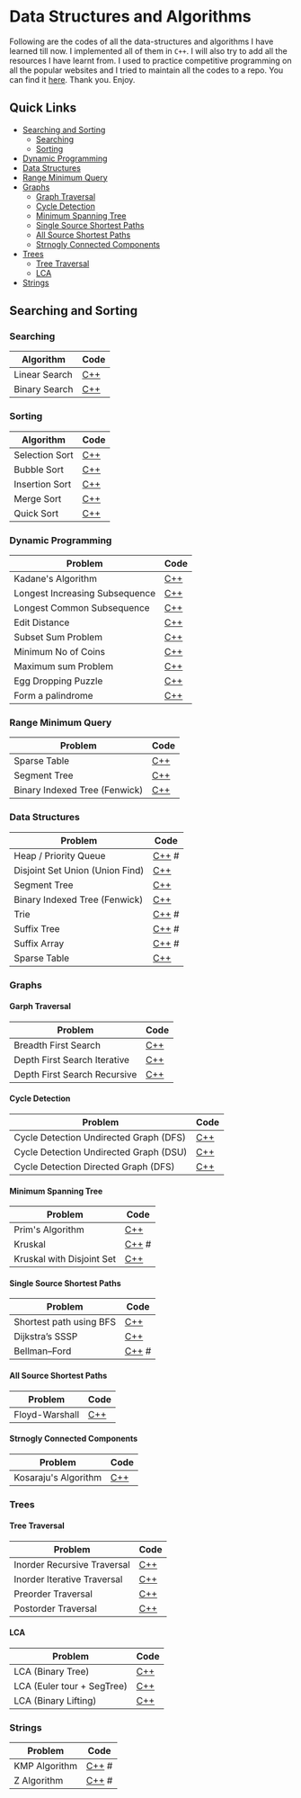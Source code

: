 # Data Structures and Algorithms
Following are the codes of all the data-structures and algorithms I have learned till now. I implemented all of them in `C++`. I will also try to add all the resources I have learnt from. I used to practice competitive programming on all the popular websites and I tried to maintain all the codes to a repo. You can find it [here](https://github.com/arpanmukherjee/Competetive-Programming). Thank you. Enjoy.

## Quick Links
- [Searching and Sorting](#searching-and-sorting)
	- [Searching](#searching)
	- [Sorting](#sorting)
- [Dynamic Programming](#dynamic-programming)
- [Data Structures](#data-structures)
- [Range Minimum Query](#range-minimum-query)
- [Graphs](#graphs)
	- [Graph Traversal](#graph-traversal)
	- [Cycle Detection](#cycle-detection)
	- [Minimum Spanning Tree](#minimum-spanning-tree)
	- [Single Source Shortest Paths](#single-source-shortest-paths)
	- [All Source Shortest Paths](#all-source-shortest-paths)
	- [Strnogly Connected Components](#strongly-connected-components)
- [Trees](#trees)
	- [Tree Traversal](#tree-traversal)
	- [LCA](#lca)
- [Strings](#strings)



## Searching and Sorting

### Searching
| Algorithm | Code |
|--|--|
| Linear Search | [C++](Searching/linear_search.cpp) |
| Binary Search | [C++](Searching/binary_search.cpp) |

### Sorting
| Algorithm | Code |
|--|--|
| Selection Sort | [C++](Sorting/Selction_Sort.cpp) |
| Bubble Sort | [C++](Sorting/Bubble_Sort.cpp) |
| Insertion Sort | [C++](Sorting/Insertion_Sort.cpp) |
| Merge Sort | [C++](Sorting/Merge_Sort.cpp) |
| Quick Sort | [C++](Sorting/Quick_Sort.cpp) |



### Dynamic Programming
| Problem | Code |
|--|--|
| Kadane's Algorithm | [C++](Dynamic-Programming/kadane.cpp) |
| Longest Increasing Subsequence | [C++](Dynamic-Programming/lis.cpp) |
| Longest Common Subsequence | [C++](Dynamic-Programming/lcs.cpp) |
| Edit Distance | [C++](Dynamic-Programming/edit_distance.cpp) |
| Subset Sum Problem | [C++](Dynamic-Programming/subset_sum.cpp) |
| Minimum No of Coins | [C++](Dynamic-Programming/minimum_no_of_coins.cpp) |
| Maximum sum Problem | [C++](Dynamic-Programming/maximum_sum_problem.cpp) |
| Egg Dropping Puzzle | [C++](Dynamic-Programming/egg_dropping_puzzle.cpp) |
| Form a palindrome | [C++](Dynamic-Programming/form_a_palindrome.cpp) |



### Range Minimum Query
| Problem | Code |
|--|--|
| Sparse Table | [C++](Data-Structures/Sparse_Table.cpp) |
| Segment Tree | [C++](Data-Structures/Segment_Tree.cpp) |
| Binary Indexed Tree (Fenwick) | [C++](Data-Structures/BIT.cpp) |



### Data Structures
| Problem | Code |
|--|--|
| Heap / Priority Queue | [C++](Data-Structures/Heap.cpp) #|
| Disjoint Set Union (Union Find) | [C++](Data-Structures/Disjoint_Set_Union.cpp) |
| Segment Tree | [C++](Data-Structures/Segment_Tree.cpp) |
| Binary Indexed Tree (Fenwick) | [C++](Data-Structures/BIT.cpp) |
| Trie | [C++](Data-Structures/Trie.cpp) # |
| Suffix Tree | [C++](Data-Structures/Suffix_Tree.cpp) # |
| Suffix Array | [C++](Data-Structures/Suffix_Array.cpp) # |
| Sparse Table | [C++](Data-Structures/Sparse_Table.cpp) |



### Graphs

#### Garph Traversal
| Problem | Code |
|--|--|
| Breadth First Search | [C++](Graphs/Traversal/BFS.cpp) |
| Depth First Search Iterative | [C++](Graphs/Traversal/DFS_Iterative.cpp) |
| Depth First Search Recursive | [C++](Graphs/Traversal/DFS_Recursive.cpp) |

#### Cycle Detection
| Problem | Code |
|--|--|
| Cycle Detection Undirected Graph (DFS) | [C++](Graphs/Cycle-Detection/Cycle_Detection_Undirected_DFS.cpp) |
| Cycle Detection Undirected Graph (DSU) | [C++](Graphs/Cycle-Detection/Cycle_Detection_Undirected_DSU.cpp) |
| Cycle Detection Directed Graph (DFS) | [C++](Graphs/Cycle-Detection/Cycle_Detection_Directed_DFS.cpp) |

#### Minimum Spanning Tree
| Problem | Code |
|--|--|
| Prim's Algorithm | [C++](Graphs/Minimum-Spanning-Tree/Prim.cpp) |
| Kruskal | [C++](Graphs/Minimum-Spanning-Tree/Kruskal.cpp) #|
| Kruskal with Disjoint Set | [C++](Graphs/Minimum-Spanning-Tree/Kruskal_DSU.cpp) |

#### Single Source Shortest Paths
| Problem | Code |
|--|--|
| Shortest path using BFS | [C++](Graphs/Shortest-Path/Shortest_Path_BFS.cpp) |
| Dijkstra’s SSSP | [C++](Graphs/Shortest-Path/Dijkstra.cpp) |
| Bellman–Ford | [C++](Graphs/Shortest-Path/Bellman_Ford.cpp) #|

#### All Source Shortest Paths
| Problem | Code |
|--|--|
| Floyd-Warshall | [C++](Graphs/Shortest-Path/Floyd_Warshall.cpp) |

#### Strnogly Connected Components
| Problem | Code |
|--|--|
| Kosaraju's Algorithm | [C++](Graphs/SCC/Kosaraju.cpp)



### Trees

#### Tree Traversal
| Problem | Code |
|--|--|
| Inorder Recursive Traversal | [C++](Trees/InorderRecursive.cpp) |
| Inorder Iterative Traversal | [C++](Trees/InorderIterative.cpp) |
| Preorder Traversal | [C++](Trees/Preorder.cpp) |
| Postorder Traversal | [C++](Trees/Postorder.cpp) |

#### LCA
| Problem | Code |
|--|--|
| LCA (Binary Tree) | [C++](Trees/LCABinaryTree.cpp) |
| LCA (Euler tour + SegTree) | [C++](Trees/LCA_RMQ_SegTree.cpp) |
| LCA (Binary Lifting) | [C++](Trees/LCABinaryLifting.cpp) |



### Strings
| Problem | Code |
|--|--|
|KMP Algorithm | [C++](Strings/KMP.cpp) # |
|Z Algorithm | [C++](Strings/Z.cpp) # |